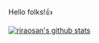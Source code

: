 Hello folks!👍

[![riraosan's github stats](https://github-readme-stats.vercel.app/api?username=riraosan&show_icons=true&count_private=false)](https://github.com/riraosan/riraosan)

<!--
**riraosan/riraosan** is a ✨ _special_ ✨ repository because its `README.md` (this file) appears on your GitHub profile.

Here are some ideas to get you started:

- 🔭 I’m currently working on ...
- 🌱 I’m currently learning ...
- 👯 I’m looking to collaborate on ...
- 🤔 I’m looking for help with ...
- 💬 Ask me about ...
- 📫 How to reach me: ...
- 😄 Pronouns: ...
- ⚡ Fun fact: ...
-->

